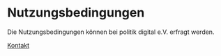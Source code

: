 # Nutzungsbedingungen

Die Nutzungsbedingungen können bei politik digital e.V. erfragt werden.

[Kontakt](/imprint)
